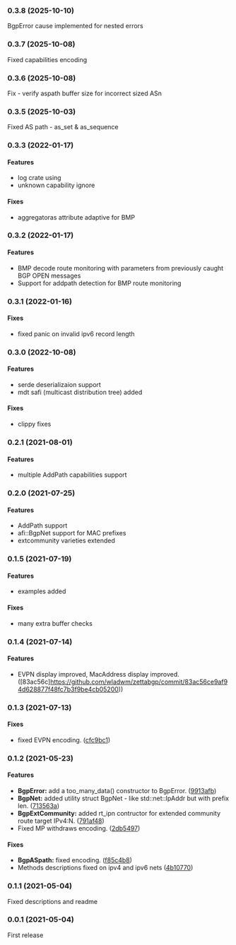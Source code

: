 ### 0.3.8 (2025-10-10)
BgpError cause implemented for nested errors

### 0.3.7 (2025-10-08)
Fixed capabilities encoding

### 0.3.6 (2025-10-08)
Fix - verify aspath buffer size for incorrect sized ASn

### 0.3.5 (2025-10-03)
Fixed AS path - as_set & as_sequence

### 0.3.3 (2022-01-17)

#### Features
* log crate using
* unknown capability ignore

#### Fixes
* aggregatoras attribute adaptive for BMP

### 0.3.2 (2022-01-17)

#### Features
* BMP decode route monitoring with parameters from previously caught BGP OPEN messages
* Support for addpath detection for BMP route monitoring

### 0.3.1 (2022-01-16)

#### Fixes
* fixed panic on invalid ipv6 record length

### 0.3.0 (2022-10-08)

#### Features

* serde deserializaion support
* mdt safi (multicast distribution tree) added

#### Fixes

* clippy fixes

### 0.2.1 (2021-08-01)

#### Features

* multiple AddPath capabilities support

### 0.2.0 (2021-07-25)

#### Features

* AddPath support
* afi::BgpNet support for MAC prefixes
* extcommunity varieties extended

### 0.1.5 (2021-07-19)

#### Features

* examples added

#### Fixes

* many extra buffer checks

### 0.1.4 (2021-07-14)

#### Features

* EVPN display improved, MacAddress display improved. ([83ac56c]https://github.com/wladwm/zettabgp/commit/83ac56ce9af94d628877f48fc7b3f9be4cb05200))

### 0.1.3 (2021-07-13)

#### Fixes

* fixed EVPN encoding. ([cfc9bc1](https://github.com/wladwm/zettabgp/commit/cfc9bc1b47287cfe7e37d6fdbe9644d6cb3a69cc))

### 0.1.2 (2021-05-23)

#### Features

* **BgpError:** add a too_many_data() constructor to BgpError. ([9913afb](https://github.com/wladwm/zettabgp/commit/9913afb635c1120acdeb92ece1bcc4eba43edf3a))
* **BgpNet:** added utility struct BgpNet - like std::net::IpAddr but with prefix len. ([713563a](https://github.com/wladwm/zettabgp/commit/713563a5d5771fb53f1f4afeba88a6ebfa158e6f))
* **BgpExtCommunity:** added rt_ipn contructor for extended community route target IPv4:N. ([791af48](https://github.com/wladwm/zettabgp/commit/791af4804c0639bf5b5109a9591200983ce4cf0f))
* Fixed MP withdraws encoding. ([2db5497](https://github.com/wladwm/zettabgp/commit/2db54977439a3051d05f5c54f7db6fcb36ecf5b8))

#### Fixes

* **BgpASpath:** fixed encoding. ([f85c4b8](https://github.com/wladwm/zettabgp/commit/f85c4b86f67b2c8b8c5f0b3d441b15cb6122b705))
* Methods descriptions fixed on ipv4 and ipv6 nets ([4b10770](https://github.com/wladwm/zettabgp/commit/4b10770493cd08ac9751079e65de35e0f63a7e81))

### 0.1.1 (2021-05-04)

Fixed descriptions and readme

### 0.0.1 (2021-05-04)

First release


